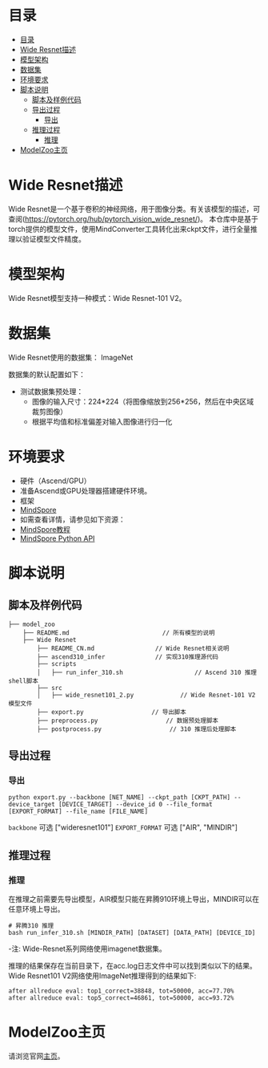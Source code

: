 # 目录

<!-- TOC -->

- [目录](#目录)
- [Wide Resnet描述](#resnet描述)
- [模型架构](#模型架构)
- [数据集](#数据集)
- [环境要求](#环境要求)
- [脚本说明](#脚本说明)
    - [脚本及样例代码](#脚本及样例代码)
    - [导出过程](#导出过程)
        - [导出](#导出)
    - [推理过程](#推理过程)
        - [推理](#推理)
- [ModelZoo主页](#modelzoo主页)

<!-- /TOC -->

# Wide Resnet描述

Wide Resnet是一个基于卷积的神经网络，用于图像分类。有关该模型的描述，可查阅(https://pytorch.org/hub/pytorch_vision_wide_resnet/)。
本仓库中是基于torch提供的模型文件，使用MindConverter工具转化出来ckpt文件，进行全量推理以验证模型文件精度。

# 模型架构

Wide Resnet模型支持一种模式：Wide Resnet-101 V2。

# 数据集

Wide Resnet使用的数据集： ImageNet

数据集的默认配置如下：

- 测试数据集预处理：
    - 图像的输入尺寸：224\*224（将图像缩放到256\*256，然后在中央区域裁剪图像）
    - 根据平均值和标准偏差对输入图像进行归一化

# 环境要求

- 硬件（Ascend/GPU）
- 准备Ascend或GPU处理器搭建硬件环境。
- 框架
- [MindSpore](https://www.mindspore.cn/install)
- 如需查看详情，请参见如下资源：
- [MindSpore教程](https://www.mindspore.cn/tutorials/zh-CN/master/index.html)
- [MindSpore Python API](https://www.mindspore.cn/docs/zh-CN/master/index.html)

# 脚本说明

## 脚本及样例代码

```shell
├── model_zoo
    ├── README.md                          // 所有模型的说明
    ├── Wide Resnet
        ├── README_CN.md                 // Wide Resnet相关说明
        ├── ascend310_infer              // 实现310推理源代码
        ├── scripts
        │   ├── run_infer_310.sh                    // Ascend 310 推理shell脚本
        ├── src
        │   ├── wide_resnet101_2.py             // Wide Resnet-101 V2模型文件
        ├── export.py                   // 导出脚本
        ├── preprocess.py                   // 数据预处理脚本
        ├── postprocess.py                   // 310 推理后处理脚本
```

## 导出过程

### 导出

```shell
python export.py --backbone [NET_NAME] --ckpt_path [CKPT_PATH] --device_target [DEVICE_TARGET] --device_id 0 --file_format [EXPORT_FORMAT] --file_name [FILE_NAME]
```

`backbone` 可选 ["wideresnet101"]
`EXPORT_FORMAT` 可选 ["AIR", "MINDIR"]

## 推理过程

### 推理

在推理之前需要先导出模型，AIR模型只能在昇腾910环境上导出，MINDIR可以在任意环境上导出。

```shell
# 昇腾310 推理
bash run_infer_310.sh [MINDIR_PATH] [DATASET] [DATA_PATH] [DEVICE_ID]
```

-注: Wide-Resnet系列网络使用imagenet数据集。

推理的结果保存在当前目录下，在acc.log日志文件中可以找到类似以下的结果。
Wide Resnet101 V2网络使用ImageNet推理得到的结果如下:

  ```log
  after allreduce eval: top1_correct=38848, tot=50000, acc=77.70%
  after allreduce eval: top5_correct=46861, tot=50000, acc=93.72%
  ```

# ModelZoo主页

 请浏览官网[主页](https://gitee.com/mindspore/models)。

